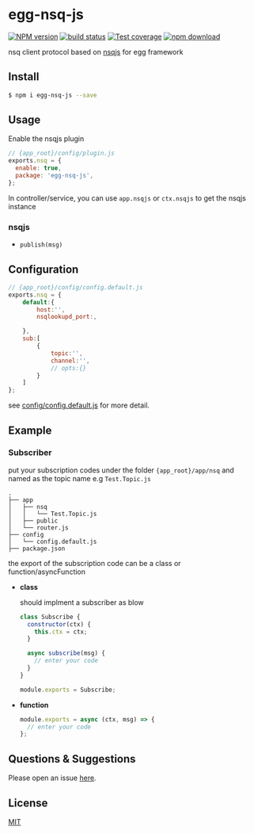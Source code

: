 # egg-nsq-js

[![NPM version][npm-image]][npm-url]
[![build status][travis-image]][travis-url]
[![Test coverage][codecov-image]][codecov-url]
[![npm download][download-image]][download-url]

[npm-image]: https://img.shields.io/npm/v/egg-nsq-js.svg?style=flat-square
[npm-url]: https://npmjs.org/package/egg-nsq-js
[travis-image]: https://img.shields.io/travis/eggjs/egg-nsq-js.svg?style=flat-square
[travis-url]: https://travis-ci.org/eggjs/egg-nsq-js
[codecov-image]: https://img.shields.io/codecov/c/github/eggjs/egg-nsq-js.svg?style=flat-square
[codecov-url]: https://codecov.io/github/eggjs/egg-nsq-js?branch=master
[download-image]: https://img.shields.io/npm/dm/egg-nsq-js.svg?style=flat-square
[download-url]: https://npmjs.org/package/egg-nsq-js

nsq client protocol based on [nsqjs](https://github.com/dudleycarr/nsqjs) for egg framework

## Install

```bash
$ npm i egg-nsq-js --save
```

## Usage

Enable the nsqjs plugin

```js
// {app_root}/config/plugin.js
exports.nsq = {
  enable: true,
  package: 'egg-nsq-js',
};
```

In controller/service, you can use `app.nsqjs` or `ctx.nsqjs` to get the nsqjs instance

### nsqjs

- `publish(msg)`

## Configuration

```js
// {app_root}/config/config.default.js
exports.nsq = {
    default:{
        host:'',
        nsqlookupd_port:,

    },
    sub:[
        {
            topic:'',
            channel:'',
            // opts:{}
        }
    ]
};
```

see [config/config.default.js](config/config.default.js) for more detail.

## Example

### Subscriber

put your subscription codes under the folder `{app_root}/app/nsq` and named as the topic name e.g `Test.Topic.js`

```
.
├── app
│   ├── nsq
│   │   └── Test.Topic.js
│   ├── public
│   └── router.js
├── config
│   └── config.default.js
├── package.json
```

the export of the subscription code can be a class or function/asyncFunction

- **class**

  should implment a subscriber as blow

  ```js
  class Subscribe {
    constructor(ctx) {
      this.ctx = ctx;
    }

    async subscribe(msg) {
      // enter your code
    }
  }

  module.exports = Subscribe;
  ```

* **function**

  ```js
  module.exports = async (ctx, msg) => {
    // enter your code
  };
  ```

## Questions & Suggestions

Please open an issue [here](https://github.com/eggjs/egg/issues).

## License

[MIT](LICENSE)
